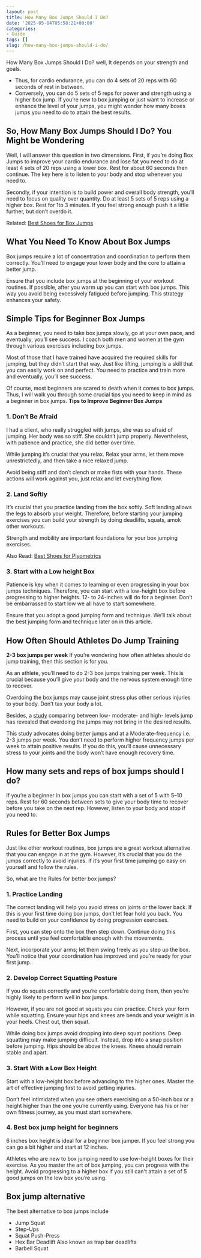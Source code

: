 ```yaml
---
layout: post
title: How Many Box Jumps Should I Do?
date: '2025-05-04T05:58:21+00:00'
categories:
- Guide
tags: []
slug: /how-many-box-jumps-should-i-do/
---
```


How Many Box Jumps Should I Do? well, It depends on your strength and goals.
- Thus, for cardio endurance, you can do 4 sets of 20 reps with 60 seconds of rest in between.
- Conversely, you can do 5 sets of 5 reps for power and strength using a higher box jump.
If you’re new to box jumping or just want to increase or enhance the level of your jumps, you might wonder how many boxes jumps you need to do to attain the best results.
## **So, How Many Box Jumps Should I Do? You Might be Wondering**
Well, I will answer this question in two dimensions. First, if you’re doing Box Jumps to improve your cardio endurance and lose fat you need to do at least 4 sets of 20 reps using a lower box. Rest for about 60 seconds then continue. The key here is to listen to your body and stop whenever you need to.

Secondly, if your intention is to build power and overall body strength, you’ll need to focus on quality over quantity. Do at least 5 sets of 5 reps using a higher box. Rest for 1to 3 minutes. If you feel strong enough push it a little further, but don’t overdo it.

Related:
[Best Shoes for Box Jumps](https://pestpolicy.com/best-shoes-for-box-jumps/)
## What You Need To Know About Box Jumps
Box jumps require a lot of concentration and coordination to perform them correctly. You’ll need to engage your lower body and the core to attain a better jump.

Ensure that you include box jumps at the beginning of your workout routines. If possible, after you warm up you can start with box jumps. This way you avoid being excessively fatigued before jumping. This strategy enhances your safety.
## Simple Tips for Beginner Box Jumps
As a beginner, you need to take box jumps slowly, go at your own pace, and eventually, you’ll see success. I coach both men and women at the gym through various exercises including box jumps.

Most of those that I have trained have acquired the required skills for jumping, but they didn’t start that way. Just like lifting, jumping is a skill that you can easily work on and perfect. You need to practice and train more and eventually, you’ll see success.

Of course, most beginners are scared to death when it comes to box jumps. Thus, I will walk you through some crucial tips you need to keep in mind as a beginner in box jumps.
**Tips to Improve Beginner Box Jumps**
### 1. Don’t Be Afraid
I had a client, who really struggled with jumps, she was so afraid of jumping. Her body was so stiff. She couldn’t jump properly. Nevertheless, with patience and practice, she did better over time.

While jumping it’s crucial that you relax. Relax your arms, let them move unrestrictedly, and then take a nice relaxed jump.

Avoid being stiff and don’t clench or make fists with your hands. These actions will work against you, just relax and let everything flow.
### 2. Land Softly
It’s crucial that you practice landing from the box softly. Soft landing allows the legs to absorb your weight. Therefore, before starting your jumping exercises you can build your strength by doing deadlifts, squats, amok other workouts.

Strength and mobility are important foundations for your box jumping exercises.

Also Read:
[Best Shoes for Plyometrics](https://pestpolicy.com/best-shoes-for-plyometrics/)
### 3. Start with a Low height Box
Patience is key when it comes to learning or even progressing in your box jumps techniques. Therefore, you can start with a low-height box before progressing to higher heights. 12- to 24-inches will do for a beginner. Don’t be embarrassed to start low we all have to start somewhere.

Ensure that you adopt a good jumping form and technique. We’ll talk about the best jumping form and technique later on in this article.
## How Often Should Athletes Do Jump Training
**2-3 box jumps per week**
If you’re wondering how often athletes should do jump training, then this section is for you.

As an athlete, you’ll need to do 2-3 box jumps training per week. This is crucial because you’ll give your body and the nervous system enough time to recover.

Overdoing the box jumps may cause joint stress plus other serious injuries to your body. Don’t tax your body a lot.

Besides, a
[study](https://books.google.com/books?id=9r5jDwAAQBAJ&pg=PA56&lpg=PA56&dq=Low+and+Moderate+Plyometric+Training+Frequency+Produces+Greater+Jumping+and+Sprinting+Gains+Compared+with+High+Frequency&source=bl&ots=j44tx-46F5&sig=ACfU3U2pWJKQ9Sf88goO8JV6kLfi_GYrYw&hl=en&sa=X&ved=2ahUKEwjLrOn1luzwAhUWH80KHfsQCHkQ6AEwEXoECBYQAw#v=onepage&q=Low%20and%20Moderate%20Plyometric%20Training%20Frequency%20Produces%20Greater%20Jumping%20and%20Sprinting%20Gains%20Compared%20with%20High%20Frequency&f=false)
comparing between low- moderate- and high- levels jump has revealed that overdoing the jumps may not bring in the desired results.

This study advocates doing better jumps and at a Moderate-frequency i.e. 2-3 jumps per week. You don’t need to perform higher frequency jumps per week to attain positive results. If you do this, you’ll cause unnecessary stress to your joints and the body won’t have enough recovery time.
## How many sets and reps of box jumps should I do?
If you’re a beginner in box jumps you can start with a set of 5 with 5–10 reps. Rest for 60 seconds between sets to give your body time to recover before you take on the next rep. However, listen to your body and stop if you need to.
## Rules for Better Box Jumps
Just like other workout routines, box jumps are a great workout alternative that you can engage in at the gym. However, it’s crucial that you do the jumps correctly to avoid injuries. If it’s your first time jumping go easy on yourself and follow the rules.

So, what are the Rules for better box jumps?
### 1. Practice Landing
The correct landing will help you avoid stress on joints or the lower back. If this is your first time doing box jumps, don’t let fear hold you back. You need to build on your confidence by doing progression exercises.

First, you can step onto the box then step down. Continue doing this process until you feel comfortable enough with the movements.

Next, incorporate your arms; let them swing freely as you step up the box. You’ll notice that your coordination has improved and you’re ready for your first jump.
### 2. Develop Correct Squatting Posture
If you do squats correctly and you’re comfortable doing them, then you’re highly likely to perform well in box jumps.

However, if you are not good at squats you can practice. Check your form while squatting. Ensure your hips and knees are bends and your weight is in your heels. Chest out, then squat.

While doing box jumps avoid dropping into deep squat positions. Deep squatting may make jumping difficult. Instead, drop into a snap position before jumping. Hips should be above the knees. Knees should remain stable and apart.
### 3. Start With a Low Box Height
Start with a low-height box before advancing to the higher ones. Master the art of effective jumping first to avoid getting injuries.

Don’t feel intimidated when you see others exercising on a 50-inch box or a height higher than the one you’re currently using. Everyone has his or her own fitness journey, as you must start somewhere.
### **4. Best box jump height for beginners**
6 inches box height is ideal for a beginner box jumper. If you feel strong you can go a bit higher and start at 12 inches.

Athletes who are new to box jumping need to use low-height boxes for their exercise. As you master the art of box jumping, you can progress with the height. Avoid progressing to a higher box if you still can't attain a set of 5 good jumps on the low box you’re using.
## Box jump alternative
The best alternative to box jumps include
- Jump Squat
- Step-Ups
- Squat Push-Press
- Hex Bar Deadlift Also known as trap bar deadlifts
- Barbell Squat
